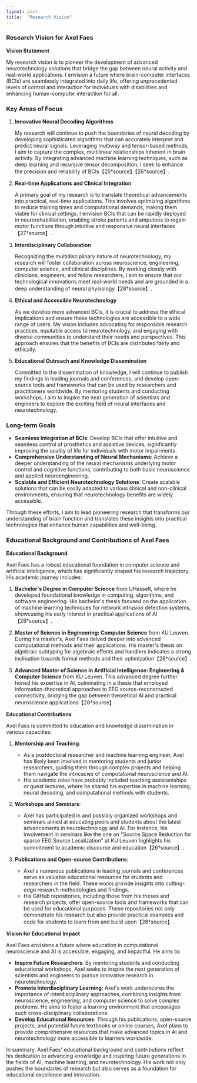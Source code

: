 ```yaml
---
layout: post
title:  "Research Vision"
---
```


### Research Vision for Axel Faes

**Vision Statement**

My research vision is to pioneer the development of advanced neurotechnology solutions that bridge the gap between neural activity and real-world applications. I envision a future where brain-computer interfaces (BCIs) are seamlessly integrated into daily life, offering unprecedented levels of control and interaction for individuals with disabilities and enhancing human-computer interaction for all.

### Key Areas of Focus

1. **Innovative Neural Decoding Algorithms**

   My research will continue to push the boundaries of neural decoding by developing sophisticated algorithms that can accurately interpret and predict neural signals. Leveraging multiway and tensor-based methods, I aim to capture the complex, multilinear relationships inherent in brain activity. By integrating advanced machine learning techniques, such as deep learning and recursive tensor decomposition, I seek to enhance the precision and reliability of BCIs【25†source】【26†source】.

2. **Real-time Applications and Clinical Integration**

   A primary goal of my research is to translate theoretical advancements into practical, real-time applications. This involves optimizing algorithms to reduce training times and computational demands, making them viable for clinical settings. I envision BCIs that can be rapidly deployed in neurorehabilitation, enabling stroke patients and amputees to regain motor functions through intuitive and responsive neural interfaces【27†source】.

3. **Interdisciplinary Collaboration**

   Recognizing the multidisciplinary nature of neurotechnology, my research will foster collaboration across neuroscience, engineering, computer science, and clinical disciplines. By working closely with clinicians, engineers, and fellow researchers, I aim to ensure that our technological innovations meet real-world needs and are grounded in a deep understanding of neural physiology【28†source】.

4. **Ethical and Accessible Neurotechnology**

   As we develop more advanced BCIs, it is crucial to address the ethical implications and ensure these technologies are accessible to a wide range of users. My vision includes advocating for responsible research practices, equitable access to neurotechnology, and engaging with diverse communities to understand their needs and perspectives. This approach ensures that the benefits of BCIs are distributed fairly and ethically.

5. **Educational Outreach and Knowledge Dissemination**

   Committed to the dissemination of knowledge, I will continue to publish my findings in leading journals and conferences, and develop open-source tools and frameworks that can be used by researchers and practitioners worldwide. By mentoring students and conducting workshops, I aim to inspire the next generation of scientists and engineers to explore the exciting field of neural interfaces and neurotechnology.

### Long-term Goals

- **Seamless Integration of BCIs**: Develop BCIs that offer intuitive and seamless control of prosthetics and assistive devices, significantly improving the quality of life for individuals with motor impairments.
- **Comprehensive Understanding of Neural Mechanisms**: Achieve a deeper understanding of the neural mechanisms underlying motor control and cognitive functions, contributing to both basic neuroscience and applied neuroengineering.
- **Scalable and Efficient Neurotechnology Solutions**: Create scalable solutions that can be easily adapted to various clinical and non-clinical environments, ensuring that neurotechnology benefits are widely accessible.

Through these efforts, I aim to lead pioneering research that transforms our understanding of brain function and translates these insights into practical technologies that enhance human capabilities and well-being.

### Educational Background and Contributions of Axel Faes

**Educational Background**

Axel Faes has a robust educational foundation in computer science and artificial intelligence, which has significantly shaped his research trajectory. His academic journey includes:

1. **Bachelor's Degree in Computer Science** from UHasselt, where he developed foundational knowledge in computing, algorithms, and software engineering. His bachelor's thesis focused on the application of machine learning techniques for network intrusion detection systems, showcasing his early interest in practical applications of AI【28†source】.

2. **Master of Science in Engineering: Computer Science** from KU Leuven. During his master's, Axel Faes delved deeper into advanced computational methods and their applications. His master's thesis on algebraic subtyping for algebraic effects and handlers indicates a strong inclination towards formal methods and their optimization【28†source】.

3. **Advanced Master of Science in Artificial Intelligence: Engineering & Computer Science** from KU Leuven. This advanced degree further honed his expertise in AI, culminating in a thesis that employed information-theoretical approaches to EEG source-reconstructed connectivity, bridging the gap between theoretical AI and practical neuroscience applications【28†source】.

**Educational Contributions**

Axel Faes is committed to education and knowledge dissemination in various capacities:

1. **Mentorship and Teaching**:
   - As a postdoctoral researcher and machine learning engineer, Axel has likely been involved in mentoring students and junior researchers, guiding them through complex projects and helping them navigate the intricacies of computational neuroscience and AI.
   - His academic roles have probably included teaching assistantships or guest lectures, where he shared his expertise in machine learning, neural decoding, and computational methods with students.

2. **Workshops and Seminars**:
   - Axel has participated in and possibly organized workshops and seminars aimed at educating peers and students about the latest advancements in neurotechnology and AI. For instance, his involvement in seminars like the one on "Source Space Reduction for sparse EEG Source Localization" at KU Leuven highlights his commitment to academic discourse and education【26†source】.

3. **Publications and Open-source Contributions**:
   - Axel's numerous publications in leading journals and conferences serve as valuable educational resources for students and researchers in the field. These works provide insights into cutting-edge research methodologies and findings.
   - His GitHub repositories, including those from his theses and research projects, offer open-source tools and frameworks that can be used for educational purposes. These repositories not only demonstrate his research but also provide practical examples and code for students to learn from and build upon【28†source】.

**Vision for Educational Impact**

Axel Faes envisions a future where education in computational neuroscience and AI is accessible, engaging, and impactful. He aims to:

- **Inspire Future Researchers**: By mentoring students and conducting educational workshops, Axel seeks to inspire the next generation of scientists and engineers to pursue innovative research in neurotechnology.
- **Promote Interdisciplinary Learning**: Axel's work underscores the importance of interdisciplinary approaches, combining insights from neuroscience, engineering, and computer science to solve complex problems. He aims to foster a learning environment that encourages such cross-disciplinary collaborations.
- **Develop Educational Resources**: Through his publications, open-source projects, and potential future textbooks or online courses, Axel plans to provide comprehensive resources that make advanced topics in AI and neurotechnology more accessible to learners worldwide.

In summary, Axel Faes' educational background and contributions reflect his dedication to advancing knowledge and inspiring future generations in the fields of AI, machine learning, and neurotechnology. His work not only pushes the boundaries of research but also serves as a foundation for educational excellence and innovation.